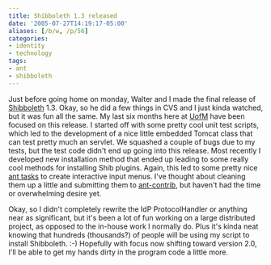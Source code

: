 ```yaml
---
title: Shibboleth 1.3 released
date: '2005-07-27T14:19:17-05:00'
aliases: [/b/w, /p/56]
categories:
- identity
- technology
tags:
- ant
- shibboleth
---
```

Just before going home on monday, Walter and I made the final release of [Shibboleth][] 1.3.  Okay, so he did a few
things in CVS and I just kinda watched, but it was fun all the same.  My last six months here at [UofM][] have been
focused on this release.  I started off with some pretty cool unit test scripts, which led to the development of a nice
little embedded Tomcat class that can test pretty much an servlet.  We squashed a couple of bugs due to my tests, but
the test code didn't end up going into this release.  Most recently I developed new installation method that ended up
leading to some really cool methods for installing Shib plugins.  Again, this led to some pretty nice [ant tasks][]
to create interactive input menus.  I've thought about cleaning them up a little and submitting them
to [ant-contrib][], but haven't had the time or overwhelming desire yet.

Okay, so I didn't completely rewrite the IdP ProtocolHandler or anything near as significant, but it's been a lot of
fun working on a large distributed project, as opposed to the in-house work I normally do.  Plus it's kinda neat knowing
that hundreds (thousands?) of people will be using my script to install Shibboleth. :-)  Hopefully with focus now
shifting toward version 2.0, I'll be able to get my hands dirty in the program code a little more.

[shibboleth]: https://shibboleth.net
[uofm]: https://www.memphis.edu
[ant tasks]: https://git.shibboleth.net/view/?p=ant-extensions.git;a=tree
[ant-contrib]: http://ant-contrib.sf.net
